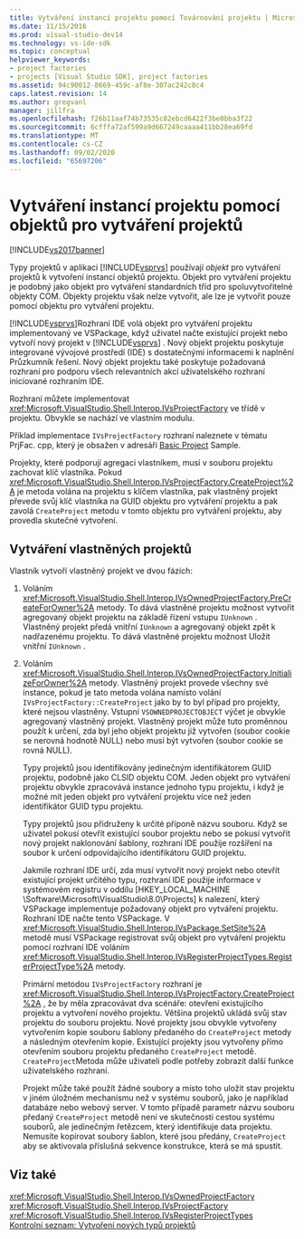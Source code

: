 ```yaml
---
title: Vytváření instancí projektu pomocí Továrnování projektu | Microsoft Docs
ms.date: 11/15/2016
ms.prod: visual-studio-dev14
ms.technology: vs-ide-sdk
ms.topic: conceptual
helpviewer_keywords:
- project factories
- projects [Visual Studio SDK], project factories
ms.assetid: 94c90012-8669-459c-af8e-307ac242c8c4
caps.latest.revision: 14
ms.author: gregvanl
manager: jillfra
ms.openlocfilehash: f26b11aaf74b73535c82ebcd6422f3be0bba3f22
ms.sourcegitcommit: 6cfffa72af599a9d667249caaaa411bb28ea69fd
ms.translationtype: MT
ms.contentlocale: cs-CZ
ms.lasthandoff: 09/02/2020
ms.locfileid: "65697206"
---
```

# <a name="creating-project-instances-by-using-project-factories"></a>Vytváření instancí projektu pomocí objektů pro vytváření projektů
[!INCLUDE[vs2017banner](../../includes/vs2017banner.md)]

Typy projektů v aplikaci [!INCLUDE[vsprvs](../../includes/vsprvs-md.md)] používají *objekt* pro vytváření projektů k vytvoření instancí objektů projektu. Objekt pro vytváření projektu je podobný jako objekt pro vytváření standardních tříd pro spoluvytvořitelné objekty COM. Objekty projektu však nelze vytvořit, ale lze je vytvořit pouze pomocí objektu pro vytváření projektu.  
  
 [!INCLUDE[vsprvs](../../includes/vsprvs-md.md)]Rozhraní IDE volá objekt pro vytváření projektu implementovaný ve VSPackage, když uživatel načte existující projekt nebo vytvoří nový projekt v [!INCLUDE[vsprvs](../../includes/vsprvs-md.md)] . Nový objekt projektu poskytuje integrované vývojové prostředí (IDE) s dostatečnými informacemi k naplnění Průzkumník řešení. Nový objekt projektu také poskytuje požadovaná rozhraní pro podporu všech relevantních akcí uživatelského rozhraní iniciované rozhraním IDE.  
  
 Rozhraní můžete implementovat <xref:Microsoft.VisualStudio.Shell.Interop.IVsProjectFactory> ve třídě v projektu. Obvykle se nachází ve vlastním modulu.  
  
 Příklad implementace `IVsProjectFactory` rozhraní naleznete v tématu PrjFac. cpp, který je obsažen v adresáři [Basic Project](https://msdn.microsoft.com/385fd2a3-d9f1-4808-87c2-a3f05a91fc36) Sample.  
  
 Projekty, které podporují agregaci vlastníkem, musí v souboru projektu zachovat klíč vlastníka. Pokud <xref:Microsoft.VisualStudio.Shell.Interop.IVsProjectFactory.CreateProject%2A> je metoda volána na projektu s klíčem vlastníka, pak vlastněný projekt převede svůj klíč vlastníka na GUID objektu pro vytváření projektu a pak zavolá `CreateProject` metodu v tomto objektu pro vytváření projektu, aby provedla skutečné vytvoření.  
  
## <a name="creating-an-owned-project"></a>Vytváření vlastněných projektů  
 Vlastník vytvoří vlastněný projekt ve dvou fázích:  
  
1. Voláním <xref:Microsoft.VisualStudio.Shell.Interop.IVsOwnedProjectFactory.PreCreateForOwner%2A> metody. To dává vlastněné projektu možnost vytvořit agregovaný objekt projektu na základě řízení vstupu `IUnknown` . Vlastněný projekt předá vnitřní `IUnknown` a agregovaný objekt zpět k nadřazenému projektu. To dává vlastněné projektu možnost Uložit vnitřní `IUnknown` .  
  
2. Voláním <xref:Microsoft.VisualStudio.Shell.Interop.IVsOwnedProjectFactory.InitializeForOwner%2A> metody. Vlastněný projekt provede všechny své instance, pokud je tato metoda volána namísto volání `IVsProjectFactory::CreateProject` jako by to byl případ pro projekty, které nejsou vlastněny. Vstupní `VSOWNEDPROJECTOBJECT` výčet je obvykle agregovaný vlastněný projekt. Vlastněný projekt může tuto proměnnou použít k určení, zda byl jeho objekt projektu již vytvořen (soubor cookie se nerovná hodnotě NULL) nebo musí být vytvořen (soubor cookie se rovná NULL).  
  
   Typy projektů jsou identifikovány jedinečným identifikátorem GUID projektu, podobně jako CLSID objektu COM. Jeden objekt pro vytváření projektu obvykle zpracovává instance jednoho typu projektu, i když je možné mít jeden objekt pro vytváření projektu více než jeden identifikátor GUID typu projektu.  
  
   Typy projektů jsou přidruženy k určité příponě názvu souboru. Když se uživatel pokusí otevřít existující soubor projektu nebo se pokusí vytvořit nový projekt naklonování šablony, rozhraní IDE použije rozšíření na soubor k určení odpovídajícího identifikátoru GUID projektu.  
  
   Jakmile rozhraní IDE určí, zda musí vytvořit nový projekt nebo otevřít existující projekt určitého typu, rozhraní IDE použije informace v systémovém registru v oddílu [HKEY_LOCAL_MACHINE \Software\Microsoft\VisualStudio\8.0\Projects] k nalezení, který VSPackage implementuje požadovaný objekt pro vytváření projektu. Rozhraní IDE načte tento VSPackage. V <xref:Microsoft.VisualStudio.Shell.Interop.IVsPackage.SetSite%2A> metodě musí VSPackage registrovat svůj objekt pro vytváření projektu pomocí rozhraní IDE voláním <xref:Microsoft.VisualStudio.Shell.Interop.IVsRegisterProjectTypes.RegisterProjectType%2A> metody.  
  
   Primární metodou `IVsProjectFactory` rozhraní je <xref:Microsoft.VisualStudio.Shell.Interop.IVsProjectFactory.CreateProject%2A> , že by měla zpracovávat dva scénáře: otevření existujícího projektu a vytvoření nového projektu. Většina projektů ukládá svůj stav projektu do souboru projektu. Nové projekty jsou obvykle vytvořeny vytvořením kopie souboru šablony předaného do `CreateProject` metody a následným otevřením kopie. Existující projekty jsou vytvořeny přímo otevřením souboru projektu předaného `CreateProject` metodě. `CreateProject`Metoda může uživateli podle potřeby zobrazit další funkce uživatelského rozhraní.  
  
   Projekt může také použít žádné soubory a místo toho uložit stav projektu v jiném úložném mechanismu než v systému souborů, jako je například databáze nebo webový server. V tomto případě parametr názvu souboru předaný `CreateProject` metodě není ve skutečnosti cestou systému souborů, ale jedinečným řetězcem, který identifikuje data projektu. Nemusíte kopírovat soubory šablon, které jsou předány, `CreateProject` aby se aktivovala příslušná sekvence konstrukce, která se má spustit.  
  
## <a name="see-also"></a>Viz také  
 <xref:Microsoft.VisualStudio.Shell.Interop.IVsOwnedProjectFactory>   
 <xref:Microsoft.VisualStudio.Shell.Interop.IVsProjectFactory>   
 <xref:Microsoft.VisualStudio.Shell.Interop.IVsRegisterProjectTypes>   
 [Kontrolní seznam: Vytvoření nových typů projektů](../../extensibility/internals/checklist-creating-new-project-types.md)
